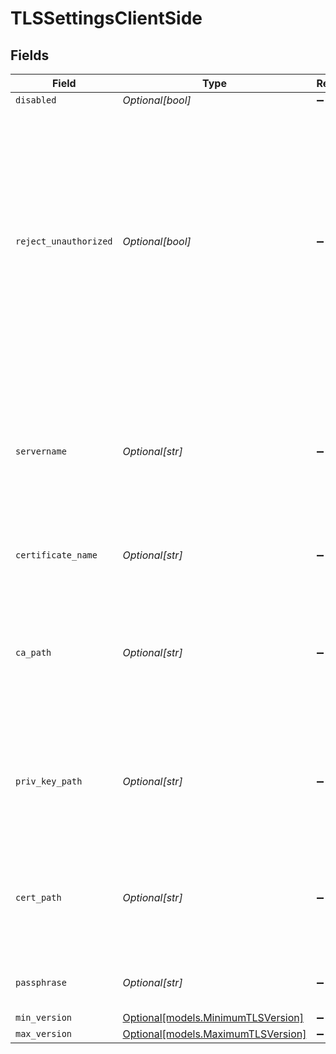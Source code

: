 # TLSSettingsClientSide


## Fields

| Field                                                                                                                                                                                                                                      | Type                                                                                                                                                                                                                                       | Required                                                                                                                                                                                                                                   | Description                                                                                                                                                                                                                                |
| ------------------------------------------------------------------------------------------------------------------------------------------------------------------------------------------------------------------------------------------ | ------------------------------------------------------------------------------------------------------------------------------------------------------------------------------------------------------------------------------------------ | ------------------------------------------------------------------------------------------------------------------------------------------------------------------------------------------------------------------------------------------ | ------------------------------------------------------------------------------------------------------------------------------------------------------------------------------------------------------------------------------------------ |
| `disabled`                                                                                                                                                                                                                                 | *Optional[bool]*                                                                                                                                                                                                                           | :heavy_minus_sign:                                                                                                                                                                                                                         | N/A                                                                                                                                                                                                                                        |
| `reject_unauthorized`                                                                                                                                                                                                                      | *Optional[bool]*                                                                                                                                                                                                                           | :heavy_minus_sign:                                                                                                                                                                                                                         | Reject certificates that are not authorized by a CA in the CA certificate path, or by another <br/>                    trusted CA (such as the system's). Defaults to Enabled. Overrides the toggle from Advanced Settings, when also present. |
| `servername`                                                                                                                                                                                                                               | *Optional[str]*                                                                                                                                                                                                                            | :heavy_minus_sign:                                                                                                                                                                                                                         | Server name for the SNI (Server Name Indication) TLS extension. It must be a host name, and not an IP address.                                                                                                                             |
| `certificate_name`                                                                                                                                                                                                                         | *Optional[str]*                                                                                                                                                                                                                            | :heavy_minus_sign:                                                                                                                                                                                                                         | The name of the predefined certificate                                                                                                                                                                                                     |
| `ca_path`                                                                                                                                                                                                                                  | *Optional[str]*                                                                                                                                                                                                                            | :heavy_minus_sign:                                                                                                                                                                                                                         | Path on client in which to find CA certificates to verify the server's cert. PEM format. Can reference $ENV_VARS.                                                                                                                          |
| `priv_key_path`                                                                                                                                                                                                                            | *Optional[str]*                                                                                                                                                                                                                            | :heavy_minus_sign:                                                                                                                                                                                                                         | Path on client in which to find the private key to use. PEM format. Can reference $ENV_VARS.                                                                                                                                               |
| `cert_path`                                                                                                                                                                                                                                | *Optional[str]*                                                                                                                                                                                                                            | :heavy_minus_sign:                                                                                                                                                                                                                         | Path on client in which to find certificates to use. PEM format. Can reference $ENV_VARS.                                                                                                                                                  |
| `passphrase`                                                                                                                                                                                                                               | *Optional[str]*                                                                                                                                                                                                                            | :heavy_minus_sign:                                                                                                                                                                                                                         | Passphrase to use to decrypt private key                                                                                                                                                                                                   |
| `min_version`                                                                                                                                                                                                                              | [Optional[models.MinimumTLSVersion]](../models/minimumtlsversion.md)                                                                                                                                                                       | :heavy_minus_sign:                                                                                                                                                                                                                         | N/A                                                                                                                                                                                                                                        |
| `max_version`                                                                                                                                                                                                                              | [Optional[models.MaximumTLSVersion]](../models/maximumtlsversion.md)                                                                                                                                                                       | :heavy_minus_sign:                                                                                                                                                                                                                         | N/A                                                                                                                                                                                                                                        |